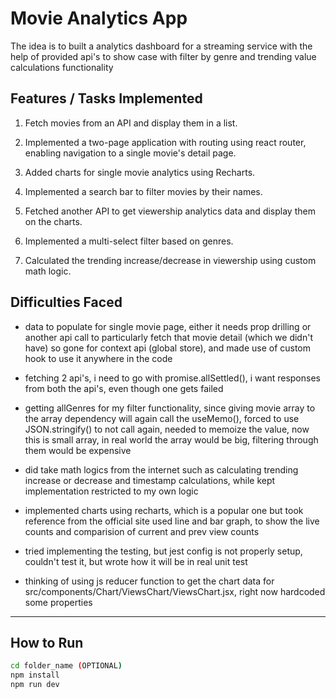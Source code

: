 # Movie Analytics App

The idea is to built a analytics dashboard for a streaming service with the help of provided api's to show case with filter by genre and trending value calculations functionality

## Features / Tasks Implemented
1. Fetch movies from an API and display them in a list.

2. Implemented a two-page application with routing using react router, enabling navigation to a single movie's detail page.

3. Added charts for single movie analytics using Recharts.

4. Implemented a search bar to filter movies by their names.

5. Fetched another API to get viewership analytics data and display them on the charts.

6. Implemented a multi-select filter based on genres.

7. Calculated the trending increase/decrease in viewership using custom math logic.


## Difficulties Faced
- data to populate for single movie page, either it needs prop drilling or another api call to particularly fetch that movie detail (which we didn't have) so gone for context api (global store), and made use of custom hook to use it anywhere in the code 

- fetching 2 api's, i need to go with promise.allSettled(), i want responses from both the api's, even though one gets failed

- getting allGenres for my filter functionality, since giving movie array to the array dependency will again call the useMemo(), forced to use JSON.stringify() to not call again, needed to memoize the value, now this is small array, in real world the array would be big, filtering through them would be expensive

- did take math logics from the internet such as calculating trending increase or decrease and timestamp calculations, while kept implementation restricted to my own logic

- implemented charts using recharts, which is a popular one but took reference from the official site
used line and bar graph, to show the live counts and comparision of current and prev view counts

- tried implementing the testing, but jest config is not properly setup, couldn't test it, but wrote how it will be in real unit test

- thinking of using js reducer function to get the chart data for src/components/Chart/ViewsChart/ViewsChart.jsx, right now hardcoded some properties

---

## How to Run
```bash
cd folder_name (OPTIONAL)
npm install
npm run dev
